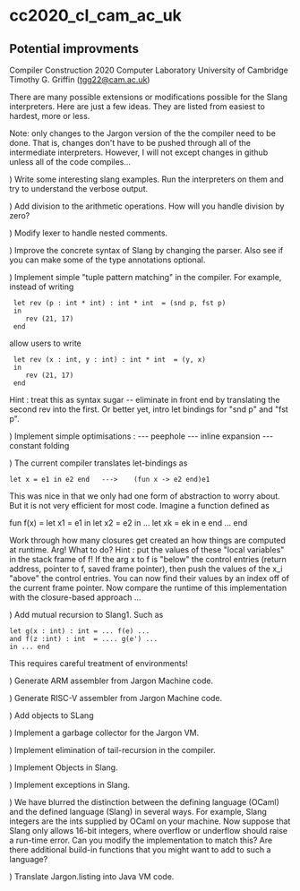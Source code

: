 # cc2020_cl_cam_ac_uk

## Potential improvments

Compiler Construction 2020
Computer Laboratory 
University of Cambridge 
Timothy G. Griffin (tgg22@cam.ac.uk) 

There are many possible extensions or modifications 
possible for the Slang interpreters.  Here are just 
a few ideas. They are listed from easiest to hardest, 
more or less. 

Note: only changes to the Jargon version of the 
the compiler need to be done. That is, changes
don't have to be pushed through all of the 
intermediate interpreters.  However, I will 
not except changes in github unless all of the 
code compiles... 

) Write some interesting slang examples. Run the 
  interpreters on them and try to understand 
  the verbose output. 

) Add division to the arithmetic operations. How will 
  you handle division by zero? 

) Modify lexer to handle nested comments. 

) Improve the concrete syntax of Slang 
  by changing the parser.  Also see if you can make 
  some of the type annotations optional. 

) Implement simple "tuple pattern matching" in the compiler. 
  For example, instead of writing 

     let rev (p : int * int) : int * int  = (snd p, fst p) 
     in 
        rev (21, 17) 
     end 

  allow users to write 

     let rev (x : int, y : int) : int * int  = (y, x) 
     in 
        rev (21, 17) 
     end 

   Hint : treat this as syntax sugar -- eliminate in 
   front end by translating the second rev into the first. 
   Or better yet, intro let bindings for "snd p" and "fst p". 

) Implement simple optimisations : 
    --- peephole 
    --- inline expansion 
    --- constant folding 

) The current compiler translates let-bindings as 

    let x = e1 in e2 end   --->    (fun x -> e2 end)e1 

  This was nice in that we only had one form of abstraction 
  to worry about. But it is not very efficient for most code. 
  Imagine a function defined as 

  fun f(x) = 
    let x1 = e1 in 
    let x2 = e2 in 
    ... 
    let xk = ek in 
      e 
    end ... end 

  Work through how many closures get created an how things 
  are computed at runtime. Arg!  What to do? 
  Hint : put the values of these "local variables" 
  in the stack frame of f! If the arg x to f is "below" the 
  control entries (return address, pointer to f, saved frame 
  pointer), then push the values of the x_i "above" 
  the control entries.  You can now find their values by 
  an index off of the current frame pointer.  Now compare 
  the runtime of this implementation with the 
  closure-based approach ... 

) Add mutual recursion to Slang1.  Such as 

    let g(x : int) : int = ... f(e) ... 
    and f(z :int) : int  = .... g(e') ... 
    in ... end 

   This requires careful treatment of environments! 

) Generate ARM assembler from Jargon Machine code. 

) Generate RISC-V assembler from Jargon Machine code. 

) Add objects to SLang 

) Implement a garbage collector for the Jargon VM.  

) Implement elimination of tail-recursion in the compiler. 

) Implement Objects in Slang. 

) Implement exceptions in Slang. 

) We have blurred the distinction between the defining 
  language (OCaml) and the defined language (Slang) 
  in several ways.  For example, Slang integers are 
  the ints supplied by OCaml on your machine. Now 
  suppose that Slang only allows 16-bit integers, 
  where overflow or underflow should raise a 
  run-time error.  Can you modify the implementation 
  to match this? Are there additional build-in functions 
  that you might want to add to such a language? 

) Translate Jargon.listing into Java VM code. 
     
